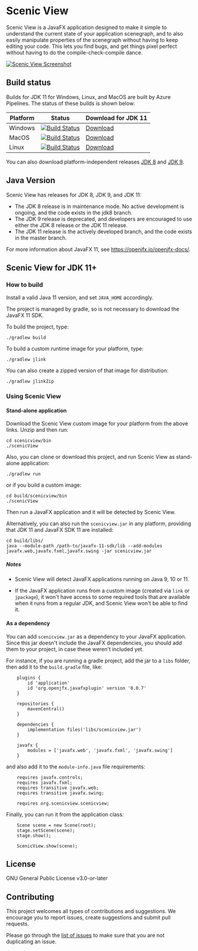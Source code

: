 Scenic View
===========

Scenic View is a JavaFX application designed to make it simple to understand the current state of your application scenegraph, and to also easily manipulate properties of the scenegraph without having to keep editing your code. 
This lets you find bugs, and get things pixel perfect without having to do the compile-check-compile dance.

[![Scenic View Screenshot](http://fxexperience.com/wp-content/uploads/2014/08/scenicView1.png)]()

## Build status

Builds for JDK 11 for Windows, Linux, and MacOS are built by Azure Pipelines. The status of these builds is shown below:

| Platform | Status | Download for JDK 11 |
|----------|--------|---------------------|
| Windows  | [![Build Status](https://jonathangiles.visualstudio.com/Scenic%20View/_apis/build/status/Scenic%20View%20-%20JDK%2011%20-%20Windows)](https://jonathangiles.visualstudio.com/Scenic%20View/_build/latest?definitionId=5) | [Download](https://download.jonathangiles.net/downloads/scenic-view/scenicview-win.zip) 
| MacOS  | [![Build Status](https://jonathangiles.visualstudio.com/Scenic%20View/_apis/build/status/Scenic%20View%20-%20JDK%2011%20-%20macOS)](https://jonathangiles.visualstudio.com/Scenic%20View/_build/latest?definitionId=7) | [Download](https://download.jonathangiles.net/downloads/scenic-view/scenicview-mac.zip) |
| Linux  | [![Build Status](https://jonathangiles.visualstudio.com/Scenic%20View/_apis/build/status/Scenic%20View%20-%20JDK%2011%20-%20Linux)](https://jonathangiles.visualstudio.com/Scenic%20View/_build/latest?definitionId=6) | [Download](https://download.jonathangiles.net/downloads/scenic-view/scenicview-linux.zip) |

You can also download platform-independent releases [JDK 8](https://download.jonathangiles.net/downloads/scenic-view/scenicview-win.zip/scenic-view/scenic-view-8.7.0.zip) and [JDK 9](http://download.jonathangiles.net/downloads/scenic-view/scenicview-win.zip/scenic-view/scenic-view-9.0.0.zip).

## Java Version

Scenic View has releases for JDK 8, JDK 9, and JDK 11:

- The JDK 8 release is in maintenance mode. No active development is ongoing, and the code exists in the jdk8 branch.
- The JDK 9 release is deprecated, and developers are encouraged to use either the JDK 8 release or the JDK 11 release.
- The JDK 11 release is the actively developed branch, and the code exists in the master branch.

For more information about JavaFX 11, see https://openjfx.io/openjfx-docs/.

## Scenic View for JDK 11+

### How to build

Install a valid Java 11 version, and set `JAVA_HOME` accordingly.

The project is managed by gradle, so is not necessary to download the JavaFX 11 SDK. 

To build the project, type:

	./gradlew build

To build a custom runtime image for your platform, type:

	./gradlew jlink

You can also create a zipped version of that image for distribution:

	./gradlew jlinkZip

### Using Scenic View

#### Stand-alone application

Download the Scenic View custom image for your platform from the above links. Unzip and then run: 

	cd scenicview/bin
	./scenicView

Also, you can clone or download this project, and run Scenic View as stand-alone application:

	./gradlew run

or if you build a custom image:

	cd build/scenicview/bin
	./scenicView

Then run a JavaFX application and it will be detected by Scenic View.

Alternatively, you can also run the `scenicview.jar` in any platform, providing that JDK 11 and JavaFX SDK 11 are installed:

	cd build/libs/
	java --module-path /path-to/javafx-11-sdk/lib --add-modules javafx.web,javafx.fxml,javafx.swing -jar scenicview.jar

##### Notes

- Scenic View will detect JavaFX applications running on Java 9, 10 or 11. 

- If the JavaFX application runs from a custom image (created via `link` or `jpackage`), it won't
have access to some required tools that are available when it runs from a regular JDK, and Scenic View won't be
able to find it.

#### As a dependency

You can add `scenicview.jar` as a dependency to your JavaFX application. Since this jar doesn't include 
the JavaFX dependencies, you should add them to your project, in case these weren't included yet.

For instance, if you are running a gradle project, add the jar to a `libs` folder, then add it to the `build.gradle` file, like:

        plugins {
            id 'application'
            id 'org.openjfx.javafxplugin' version '0.0.7'
        }

        repositories {
            mavenCentral()
        }

        dependencies {
            implementation files('libs/scenicview.jar')
        }

        javafx {
            modules = ['javafx.web', 'javafx.fxml', 'javafx.swing']
        }

and also add it to the `module-info.java` file requirements:

        requires javafx.controls;
        requires javafx.fxml;
        requires transitive javafx.web;
        requires transitive javafx.swing;

        requires org.scenicview.scenicview;

Finally, you can run it from the application class:

        Scene scene = new Scene(root);
        stage.setScene(scene);
        stage.show();
        
        ScenicView.show(scene);

## License

GNU General Public License v3.0-or-later

## Contributing

This project welcomes all types of contributions and suggestions. 
We encourage you to report issues, create suggestions and submit pull requests.

Please go through the [list of issues](https://github.com/JonathanGiles/scenic-view/issues) 
to make sure that you are not duplicating an issue.
